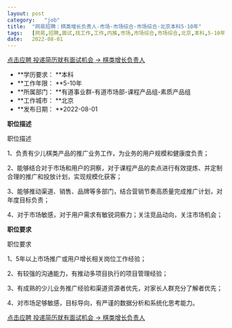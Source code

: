 ```yaml
---
layout:	post
category:	"job"
title:	"网易招聘：棋类增长负责人-市场-市场综合-市场综合-北京本科5-10年"
tags:	[网易,招聘,面试,找工作,工作,内推,市场,市场综合,市场综合,北京,本科,5-10年]
date:	2022-08-01
---
```


[点击应聘 投递简历就有面试机会 ->  棋类增长负责人](http://mobile.bole.netease.com/bole/boleDetail?id=41898&employeeId=346f03c3cda5f04c&key=all)



- **学历要求： **本科
- **工作年限： **5-10年
- **所属部门： **有道事业群-有道市场部-课程产品组-素质产品组
- **工作城市： **北京
- **发布日期： **2022-08-01



**职位描述**

职位描述

1、负责有少儿棋类产品的推广业务工作，为业务的用户规模和健康度负责；

2、能够结合对于市场和用户的洞察，对于课程产品的卖点进行有效提炼、并定制合理的推广和投放计划，实现规模化获客；

3、能够推动渠道、销售、品牌等多部门，结合营销节奏高质量完成推广计划，对年度目标负责；

4、对于市场敏感，对于用户需求有敏锐洞察力；关注竞品动向，关注市场机会；



**职位要求**

职位要求

1、5年以上市场推广或用户增长相关岗位工作经验；

2、有较强的沟通能力，有推动多项目执行的项目管理经验；

3、有成熟的少儿业务推广经验和渠道资源者优先，对家长人群充分了解者优先；

4、对市场足够敏感，目标导向，有严谨的数据分析和系统化思考能力。



[点击应聘 投递简历就有面试机会 ->  棋类增长负责人](http://mobile.bole.netease.com/bole/boleDetail?id=41898&employeeId=346f03c3cda5f04c&key=all)